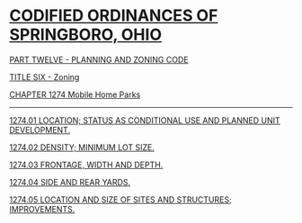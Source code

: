 [CODIFIED ORDINANCES OF SPRINGBORO, OHIO](index.html)
=====================================================

[PART TWELVE - PLANNING AND ZONING CODE](465ba412.html)

[TITLE SIX - Zoning](4c61a412.html)

[CHAPTER 1274 Mobile Home Parks](5467a412.html)

* * * * *

[1274.01 LOCATION; STATUS AS CONDITIONAL USE AND PLANNED UNIT
DEVELOPMENT.](5474a412.html)

[1274.02 DENSITY; MINIMUM LOT SIZE.](5478a412.html)

[1274.03 FRONTAGE, WIDTH AND DEPTH.](547ca412.html)

[1274.04 SIDE AND REAR YARDS.](5480a412.html)

[1274.05 LOCATION AND SIZE OF SITES AND STRUCTURES;
IMPROVEMENTS.](5484a412.html)
